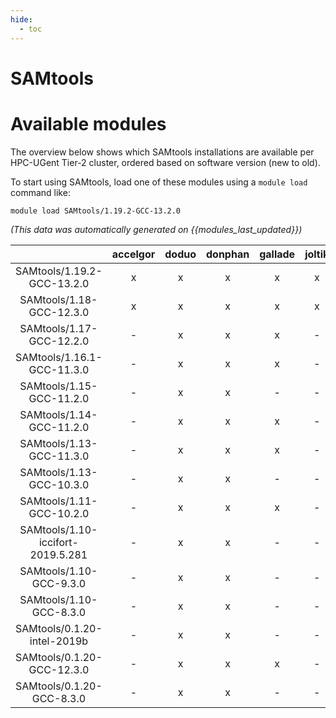 ```yaml
---
hide:
  - toc
---
```


SAMtools
========

# Available modules


The overview below shows which SAMtools installations are available per HPC-UGent Tier-2 cluster, ordered based on software version (new to old).

To start using SAMtools, load one of these modules using a `module load` command like:

```shell
module load SAMtools/1.19.2-GCC-13.2.0
```

*(This data was automatically generated on {{modules_last_updated}})*  

| |accelgor|doduo|donphan|gallade|joltik|shinx|skitty|
| :---: | :---: | :---: | :---: | :---: | :---: | :---: | :---: |
|SAMtools/1.19.2-GCC-13.2.0|x|x|x|x|x|x|x|
|SAMtools/1.18-GCC-12.3.0|x|x|x|x|x|x|x|
|SAMtools/1.17-GCC-12.2.0|-|x|x|x|-|-|-|
|SAMtools/1.16.1-GCC-11.3.0|-|x|x|x|-|x|-|
|SAMtools/1.15-GCC-11.2.0|-|x|x|-|-|-|-|
|SAMtools/1.14-GCC-11.2.0|-|x|x|x|-|-|-|
|SAMtools/1.13-GCC-11.3.0|-|x|x|x|-|-|-|
|SAMtools/1.13-GCC-10.3.0|-|x|x|-|-|-|-|
|SAMtools/1.11-GCC-10.2.0|-|x|x|x|-|-|-|
|SAMtools/1.10-iccifort-2019.5.281|-|x|x|-|-|-|-|
|SAMtools/1.10-GCC-9.3.0|-|x|x|-|-|-|-|
|SAMtools/1.10-GCC-8.3.0|-|x|x|-|-|-|-|
|SAMtools/0.1.20-intel-2019b|-|x|x|-|-|-|-|
|SAMtools/0.1.20-GCC-12.3.0|-|x|x|x|-|x|x|
|SAMtools/0.1.20-GCC-8.3.0|-|x|x|-|-|-|-|
